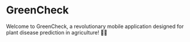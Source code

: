 # GreenCheck
 Welcome to GreenCheck, a revolutionary mobile application designed for plant disease prediction in agriculture! 🌱📱 
